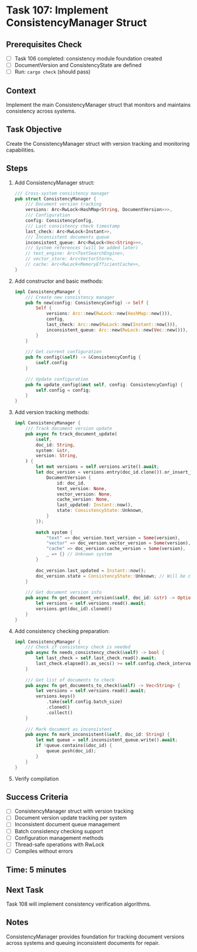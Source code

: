 # Task 107: Implement ConsistencyManager Struct

## Prerequisites Check
- [ ] Task 106 completed: consistency module foundation created
- [ ] DocumentVersion and ConsistencyState are defined
- [ ] Run: `cargo check` (should pass)

## Context
Implement the main ConsistencyManager struct that monitors and maintains consistency across systems.

## Task Objective
Create the ConsistencyManager struct with version tracking and monitoring capabilities.

## Steps
1. Add ConsistencyManager struct:
   ```rust
   /// Cross-system consistency manager
   pub struct ConsistencyManager {
       /// Document version tracking
       versions: Arc<RwLock<HashMap<String, DocumentVersion>>>,
       /// Configuration
       config: ConsistencyConfig,
       /// Last consistency check timestamp
       last_check: Arc<RwLock<Instant>>,
       /// Inconsistent documents queue
       inconsistent_queue: Arc<RwLock<Vec<String>>>,
       /// System references (will be added later)
       // text_engine: Arc<TextSearchEngine>,
       // vector_store: Arc<VectorStore>,
       // cache: Arc<RwLock<MemoryEfficientCache>>,
   }
   ```
2. Add constructor and basic methods:
   ```rust
   impl ConsistencyManager {
       /// Create new consistency manager
       pub fn new(config: ConsistencyConfig) -> Self {
           Self {
               versions: Arc::new(RwLock::new(HashMap::new())),
               config,
               last_check: Arc::new(RwLock::new(Instant::now())),
               inconsistent_queue: Arc::new(RwLock::new(Vec::new())),
           }
       }
       
       /// Get current configuration
       pub fn config(&self) -> &ConsistencyConfig {
           &self.config
       }
       
       /// Update configuration
       pub fn update_config(&mut self, config: ConsistencyConfig) {
           self.config = config;
       }
   }
   ```
3. Add version tracking methods:
   ```rust
   impl ConsistencyManager {
       /// Track document version update
       pub async fn track_document_update(
           &self,
           doc_id: String,
           system: &str,
           version: String,
       ) {
           let mut versions = self.versions.write().await;
           let doc_version = versions.entry(doc_id.clone()).or_insert_with(|| {
               DocumentVersion {
                   id: doc_id,
                   text_version: None,
                   vector_version: None,
                   cache_version: None,
                   last_updated: Instant::now(),
                   state: ConsistencyState::Unknown,
               }
           });
           
           match system {
               "text" => doc_version.text_version = Some(version),
               "vector" => doc_version.vector_version = Some(version),
               "cache" => doc_version.cache_version = Some(version),
               _ => {} // Unknown system
           }
           
           doc_version.last_updated = Instant::now();
           doc_version.state = ConsistencyState::Unknown; // Will be checked later
       }
       
       /// Get document version info
       pub async fn get_document_version(&self, doc_id: &str) -> Option<DocumentVersion> {
           let versions = self.versions.read().await;
           versions.get(doc_id).cloned()
       }
   }
   ```
4. Add consistency checking preparation:
   ```rust
   impl ConsistencyManager {
       /// Check if consistency check is needed
       pub async fn needs_consistency_check(&self) -> bool {
           let last_check = self.last_check.read().await;
           last_check.elapsed().as_secs() >= self.config.check_interval
       }
       
       /// Get list of documents to check
       pub async fn get_documents_to_check(&self) -> Vec<String> {
           let versions = self.versions.read().await;
           versions.keys()
               .take(self.config.batch_size)
               .cloned()
               .collect()
       }
       
       /// Mark document as inconsistent
       pub async fn mark_inconsistent(&self, doc_id: String) {
           let mut queue = self.inconsistent_queue.write().await;
           if !queue.contains(&doc_id) {
               queue.push(doc_id);
           }
       }
   }
   ```
5. Verify compilation

## Success Criteria
- [ ] ConsistencyManager struct with version tracking
- [ ] Document version update tracking per system
- [ ] Inconsistent document queue management
- [ ] Batch consistency checking support
- [ ] Configuration management methods
- [ ] Thread-safe operations with RwLock
- [ ] Compiles without errors

## Time: 5 minutes

## Next Task
Task 108 will implement consistency verification algorithms.

## Notes
ConsistencyManager provides foundation for tracking document versions across systems and queuing inconsistent documents for repair.